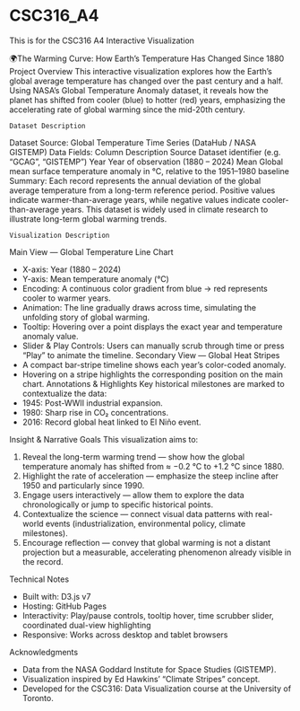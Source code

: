 # CSC316_A4
This is for the CSC316 A4 Interactive Visualization

🌍The Warming Curve: How Earth’s Temperature Has Changed Since 1880
    Project Overview
This interactive visualization explores how the Earth’s global average temperature has changed over the past century and a half. Using NASA’s Global Temperature Anomaly dataset, it reveals how the planet has shifted from cooler (blue) to hotter (red) years, emphasizing the accelerating rate of global warming since the mid-20th century.

    Dataset Description
Dataset Source: Global Temperature Time Series (DataHub / NASA GISTEMP)
Data Fields:
Column	Description
Source	Dataset identifier (e.g. “GCAG”, “GISTEMP”)
Year	Year of observation (1880 – 2024)
Mean	Global mean surface temperature anomaly in °C, relative to the 1951–1980 baseline
Summary: Each record represents the annual deviation of the global average temperature from a long-term reference period. Positive values indicate warmer-than-average years, while negative values indicate cooler-than-average years. This dataset is widely used in climate research to illustrate long-term global warming trends.

    Visualization Description
Main View — Global Temperature Line Chart
* X-axis: Year (1880 – 2024)
* Y-axis: Mean temperature anomaly (°C)
* Encoding: A continuous color gradient from blue → red represents cooler to warmer years.
* Animation: The line gradually draws across time, simulating the unfolding story of global warming.
* Tooltip: Hovering over a point displays the exact year and temperature anomaly value.
* Slider & Play Controls: Users can manually scrub through time or press “Play” to animate the timeline.
Secondary View — Global Heat Stripes
* A compact bar-stripe timeline shows each year’s color-coded anomaly.
* Hovering on a stripe highlights the corresponding position on the main chart.
Annotations & Highlights
Key historical milestones are marked to contextualize the data:
* 1945: Post-WWII industrial expansion.
* 1980: Sharp rise in CO₂ concentrations.
* 2016: Record global heat linked to El Niño event.

Insight & Narrative Goals
This visualization aims to:
1. Reveal the long-term warming trend — show how the global temperature anomaly has shifted from ≈ −0.2 °C to +1.2 °C since 1880.
2. Highlight the rate of acceleration — emphasize the steep incline after 1950 and particularly since 1990.
3. Engage users interactively — allow them to explore the data chronologically or jump to specific historical points.
4. Contextualize the science — connect visual data patterns with real-world events (industrialization, environmental policy, climate milestones).
5. Encourage reflection — convey that global warming is not a distant projection but a measurable, accelerating phenomenon already visible in the record.

Technical Notes
* Built with: D3.js v7
* Hosting: GitHub Pages
* Interactivity: Play/pause controls, tooltip hover, time scrubber slider, coordinated dual-view highlighting
* Responsive: Works across desktop and tablet browsers

Acknowledgments
* Data from the NASA Goddard Institute for Space Studies (GISTEMP).
* Visualization inspired by Ed Hawkins’ “Climate Stripes” concept.
* Developed for the CSC316: Data Visualization course at the University of Toronto.

